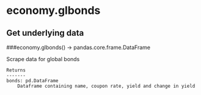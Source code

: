 # economy.glbonds

## Get underlying data 
###economy.glbonds() -> pandas.core.frame.DataFrame

Scrape data for global bonds

    Returns
    -------
    bonds: pd.DataFrame
        Dataframe containing name, coupon rate, yield and change in yield
